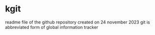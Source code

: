 # kgit
readme file of the github repository
created on  24 november 2023
git is abbreviated form of global information tracker
